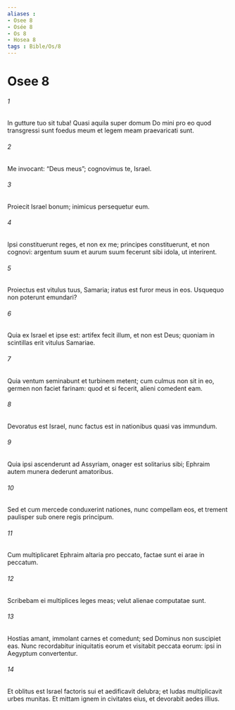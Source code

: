 ```yaml
---
aliases : 
- Osee 8
- Osée 8
- Os 8
- Hosea 8
tags : Bible/Os/8
---
```


# Osee 8

###### 1
In gutture tuo sit tuba! Quasi aquila super domum Do mini pro eo quod transgressi sunt foedus meum et legem meam praevaricati sunt.
###### 2
Me invocant: “Deus meus”; cognovimus te, Israel.
###### 3
Proiecit Israel bonum; inimicus persequetur eum.
###### 4
Ipsi constituerunt reges, et non ex me; principes constituerunt, et non cognovi: argentum suum et aurum suum fecerunt sibi idola, ut interirent.
###### 5
Proiectus est vitulus tuus, Samaria; iratus est furor meus in eos. Usquequo non poterunt emundari?
###### 6
Quia ex Israel et ipse est: artifex fecit illum, et non est Deus; quoniam in scintillas erit vitulus Samariae.
###### 7
Quia ventum seminabunt et turbinem metent; cum culmus non sit in eo, germen non faciet farinam: quod et si fecerit, alieni comedent eam.
###### 8
Devoratus est Israel, nunc factus est in nationibus quasi vas immundum.
###### 9
Quia ipsi ascenderunt ad Assyriam, onager est solitarius sibi; Ephraim autem munera dederunt amatoribus.
###### 10
Sed et cum mercede conduxerint nationes, nunc compellam eos, et trement paulisper sub onere regis principum.
###### 11
Cum multiplicaret Ephraim altaria pro peccato, factae sunt ei arae in peccatum.
###### 12
Scribebam ei multiplices leges meas; velut alienae computatae sunt.
###### 13
Hostias amant, immolant carnes et comedunt; sed Dominus non suscipiet eas. Nunc recordabitur iniquitatis eorum et visitabit peccata eorum: ipsi in Aegyptum convertentur.
###### 14
Et oblitus est Israel factoris sui et aedificavit delubra; et Iudas multiplicavit urbes munitas. Et mittam ignem in civitates eius, et devorabit aedes illius.
